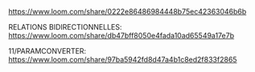 https://www.loom.com/share/0222e86486984448b75ec42363046b6b

RELATIONS BIDIRECTIONNELLES:
https://www.loom.com/share/db47bff8050e4fada10ad65549a17e7b

11/PARAMCONVERTER:
https://www.loom.com/share/97ba5942fd8d47a4b1c8ed2f833f2865